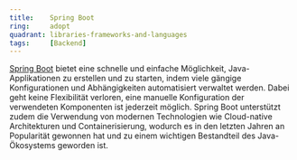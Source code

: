 ```yaml
---
title:    Spring Boot  
ring:     adopt  
quadrant: libraries-frameworks-and-languages
tags:     [Backend]
---
```


[Spring Boot][spring-boot] bietet eine schnelle und einfache Möglichkeit, Java-Applikationen zu erstellen und zu
starten, indem viele gängige Konfigurationen und Abhängigkeiten automatisiert verwaltet werden. Dabei
geht keine Flexibilität verloren, eine manuelle Konfiguration der verwendeten Komponenten ist jederzeit möglich. Spring
Boot unterstützt zudem die Verwendung von modernen Technologien wie Cloud-native Architekturen und Containerisierung,
wodurch es in den letzten Jahren an Popularität gewonnen hat und zu einem wichtigen Bestandteil des Java-Ökosystems
geworden ist.

[spring-boot]: https://spring.io/projects/spring-boot
